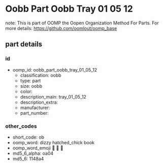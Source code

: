 # Oobb Part Oobb Tray 01 05 12  

note: This is part of OOMP the Oopen Organization Method For Parts. For more details: https://github.com/oomlout/oomp_base

##  part details





### id
* oomp_id: oobb_part_oobb_tray_01_05_12
  * classification: oobb
  * type: part
  * size: oobb
  * color: 
  * description_main: tray_01_05_12
  * description_extra: 
  * manufacturer: 
  * part_number: 

### other_codes
* short_code: ob
* oomp_word: dizzy hatched_chick book
* oomp_word_emoji :dizzy: :hatched_chick: :book:
* md5_6_alpha: oa04
* md5_6: 1148a4